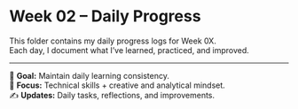 # Week 02 – Daily Progress  
This folder contains my daily progress logs for Week 0X.  
Each day, I document what I’ve learned, practiced, and improved.

---

📅 **Goal:** Maintain daily learning consistency.  
🧠 **Focus:** Technical skills + creative and analytical mindset.  
✍️ **Updates:** Daily tasks, reflections, and improvements.
